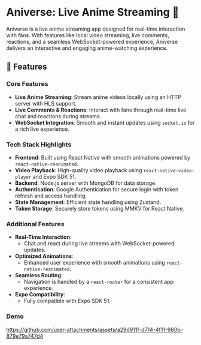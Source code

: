 # Aniverse: Live Anime Streaming 🎥  

Aniverse is a live anime streaming app designed for real-time interaction with fans. With features like local video streaming, live comments, reactions, and a seamless WebSocket-powered experience, Aniverse delivers an interactive and engaging anime-watching experience.  

## 🚀 Features  

### Core Features  
- **Live Anime Streaming**: Stream anime videos locally using an HTTP server with HLS support.  
- **Live Comments & Reactions**: Interact with fans through real-time live chat and reactions during streams.  
- **WebSocket Integration**: Smooth and instant updates using `socket.io` for a rich live experience.  

### Tech Stack Highlights  
- **Frontend**: Built using React Native with smooth animations powered by `react-native-reanimated`.  
- **Video Playback**: High-quality video playback using `react-native-video-player` and Expo SDK 51.  
- **Backend**: Node.js server with MongoDB for data storage.  
- **Authentication**: Google Authentication for secure login with token refresh and access handling.  
- **State Management**: Efficient state handling using Zustand.  
- **Token Storage**: Securely store tokens using MMKV for React Native.  

### Additional Features  
- **Real-Time Interaction**:  
  - Chat and react during live streams with WebSocket-powered updates.  
- **Optimized Animations**:  
  - Enhanced user experience with smooth animations using `react-native-reanimated`.  
- **Seamless Routing**:  
  - Navigation is handled by a `react-router` for a consistent app experience.  
- **Expo Compatibility**:  
  - Fully compatible with Expo SDK 51.

### Demo


https://github.com/user-attachments/assets/a29d911f-d714-4f11-980b-879e79a747d4



